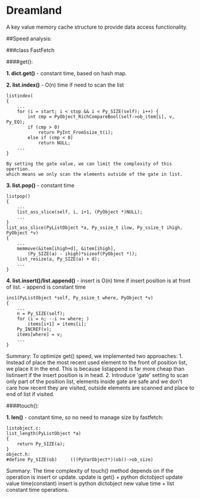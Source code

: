 Dreamland
==========

A key value memory cache structure to provide data access functionality.

##Speed analysis:

###class FastFetch

####get():

**1. dict.get()**
    - constant time, based on hash map.

**2. list.index()**
    - O(n) time if need to scan the list

    listindex(
    {
        ...
        for (i = start; i < stop && i < Py_SIZE(self); i++) {
            int cmp = PyObject_RichCompareBool(self->ob_item[i], v, Py_EQ);
            if (cmp > 0)
                return PyInt_FromSsize_t(i);
            else if (cmp < 0)
                return NULL;
        ...
    }

    By setting the gate value, we can limit the complexity of this opertion.
    which means we only scan the elements outside of the gate in list.

**3. list.pop()**
    - constant time

    listpop()
    {
        ...
        list_ass_slice(self, i, i+1, (PyObject *)NULL);
        ...
    }
    list_ass_slice(PyListObject *a, Py_ssize_t ilow, Py_ssize_t ihigh, PyObject *v)
    {
        ...
        memmove(&item[ihigh+d], &item[ihigh],
            (Py_SIZE(a) - ihigh)*sizeof(PyObject *));
        list_resize(a, Py_SIZE(a) + d);
        ...
    }

**4. list.insert()/list.append()**
    - insert is O(n) time if insert position is at front of list.
    - append is constant time

    ins1(PyListObject *self, Py_ssize_t where, PyObject *v)
    {
        ...
        n = Py_SIZE(self);
        for (i = n; --i >= where; )
            items[i+1] = items[i];
        Py_INCREF(v);
        items[where] = v;
        ...
    }

Summary:
    To optimize get() speed, we implemented two approaches:
    1. Instead of place the most recent used element to the front of position list, we place it in the end. This is because listappend is far more cheap than listinsert if the insert position is in head.
    2. Introduce 'gate' setting to scan only part of the position list, elements inside gate are safe and we don't care how recent they are visited, outside elements are scanned and place to end of list if visited.


####touch():

**1. len()**
    - constant time, so no need to manage size by fastfetch:

    listobject.c:
    list_length(PyListObject *a)
    {
        return Py_SIZE(a);
    }
    object.h: 
    #define Py_SIZE(ob)     (((PyVarObject*)(ob))->ob_size)

Summary:
    The time complexity of touch() method depends on if the operation is insert or update.
    update is get() + python dictobject update value time(constant)
    insert is python dictobject new value time + list constant time operations.